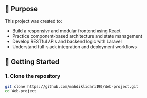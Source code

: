 ## 🎯 Purpose

This project was created to:

- Build a responsive and modular frontend using React  
- Practice component-based architecture and state management  
- Develop RESTful APIs and backend logic with Laravel  
- Understand full-stack integration and deployment workflows  

## 🚀 Getting Started

### 1. Clone the repository

```bash
git clone https://github.com/mahdiklidari190/Web-project.git
cd Web-project
